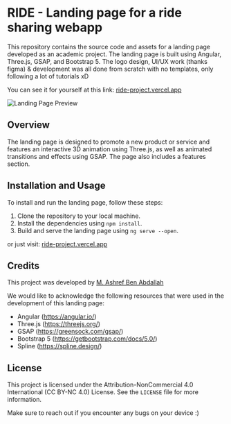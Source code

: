 # RIDE - Landing page for a ride sharing webapp

This repository contains the source code and assets for a landing page developed as an academic project.
The landing page is built using Angular, Three.js, GSAP, and Bootstrap 5.
The logo design, UI/UX work (thanks figma) & development was all done from scratch with no templates, only following a lot of tutorials xD  

You can see it for yourself at this link:
[ride-project.vercel.app](ride-project.vercel.app)

![Landing Page Preview](https://i.ibb.co/GsSDcnS/og.jpg)

## Overview

The landing page is designed to promote a new product or service and features an interactive 3D animation using Three.js, as well as animated transitions and effects using GSAP. The page also includes a features section.

## Installation and Usage

To install and run the landing page, follow these steps:

1. Clone the repository to your local machine.
2. Install the dependencies using `npm install`.
3. Build and serve the landing page using `ng serve --open`.

or just visit: [ride-project.vercel.app](ride-project.vercel.app)


## Credits

This project was developed by [M. Ashref Ben Abdallah](https://www.linkedin.com/in/mohamedashrefbna/)

We would like to acknowledge the following resources that were used in the development of this landing page:

- Angular (https://angular.io/)
- Three.js (https://threejs.org/)
- GSAP (https://greensock.com/gsap/)
- Bootstrap 5 (https://getbootstrap.com/docs/5.0/)
- Spline (https://spline.design/)

## License

This project is licensed under the Attribution-NonCommercial 4.0 International (CC BY-NC 4.0) License. See the `LICENSE` file for more information.

Make sure to reach out if you encounter any bugs on your device :)